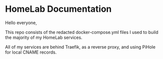 # HomeLab Documentation
Hello everyone,

This repo consists of the redacted docker-compose.yml files I used to build the majority of my HomeLab services.

All of my services are behind Traefik, as a reverse proxy, and using PiHole for local CNAME records.
